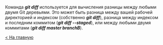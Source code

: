 Команда ***git diff*** используется для вычисления разницы между любыми двумя Git деревьями. Это может быть разница между вашей рабочей директорией и индексом (собственно ***git diff***), разница между индексом и последним коммитом (***git diff --staged***), или между любыми двумя коммитами (***git diff master branchB***).

[< На главную](readme.md)